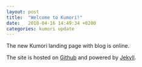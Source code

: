 ```yaml
---
layout: post
title:  "Welcome to Kumori!"
date:   2018-04-16 14:49:34 +0200
categories: kumori update
---
```


The new Kumori landing page with blog is online.

The site is hosted on <a href="https://www.github.com">Github</a> and powered by
<a href="https://jekyllrb.com/">Jekyll</a>.
